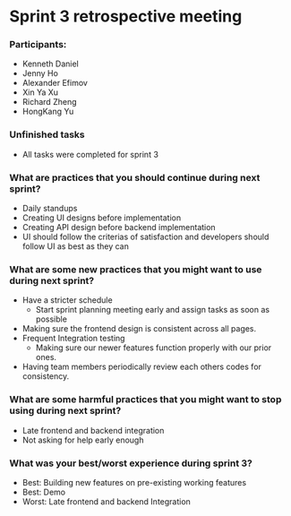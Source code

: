 # Sprint 3 retrospective meeting

### Participants:

- Kenneth Daniel
- Jenny Ho
- Alexander Efimov
- Xin Ya Xu
- Richard Zheng
- HongKang Yu

### Unfinished tasks
- All tasks were completed for sprint 3

### What are practices that you should continue during next sprint?
- Daily standups
- Creating UI designs before implementation
- Creating API design before backend implementation
- UI should follow the criterias of satisfaction and developers should follow UI as best as they can

### What are some new practices that you might want to use during next sprint?
- Have a stricter schedule 
    - Start sprint planning meeting early and assign tasks as soon as possible
-  Making sure the frontend design is consistent across all pages.
- Frequent Integration testing 
    - Making sure our newer features function properly with our prior ones.
- Having team members periodically review each others codes for consistency.

### What are some harmful practices that you might want to stop using during next sprint?
- Late frontend and backend integration
- Not asking for help early enough

### What was your best/worst experience during sprint 3?
- Best: Building new features on pre-existing working features
- Best: Demo
- Worst:  Late frontend and backend Integration
